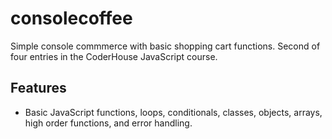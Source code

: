 # consolecoffee
Simple console commmerce with basic shopping cart functions.
Second of four entries in the CoderHouse JavaScript course.

## Features
- Basic JavaScript functions, loops, conditionals, classes, objects, arrays, high order functions, and error handling.